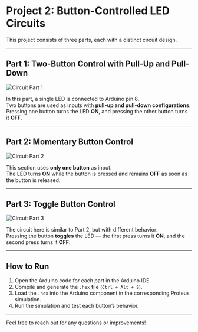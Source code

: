 # Project 2: Button-Controlled LED Circuits

This project consists of three parts, each with a distinct circuit design.

---

## Part 1: Two-Button Control with Pull-Up and Pull-Down

![Circuit Part 1](./1/image.jpg)

In this part, a single LED is connected to Arduino pin 8.  
Two buttons are used as inputs with **pull-up and pull-down configurations**.  
Pressing one button turns the LED **ON**, and pressing the other button turns it **OFF**.

---

## Part 2: Momentary Button Control

![Circuit Part 2](./2/image.jpg)

This section uses **only one button** as input.  
The LED turns **ON** while the button is pressed and remains **OFF** as soon as the button is released.

---

## Part 3: Toggle Button Control

![Circuit Part 3](./3/image.jpg)

The circuit here is similar to Part 2, but with different behavior:  
Pressing the button **toggles** the LED — the first press turns it **ON**, and the second press turns it **OFF**.

---

## How to Run

1. Open the Arduino code for each part in the Arduino IDE.
2. Compile and generate the `.hex` file (`Ctrl + Alt + S`).
3. Load the `.hex` into the Arduino component in the corresponding Proteus simulation.
4. Run the simulation and test each button’s behavior.

---

Feel free to reach out for any questions or improvements!
